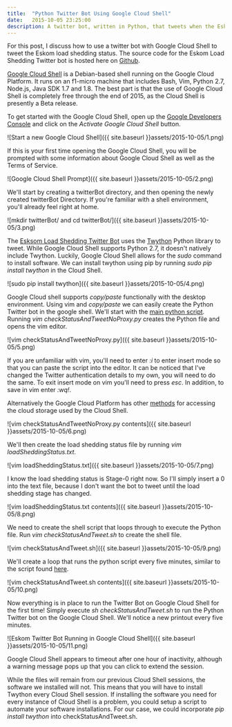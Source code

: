 ```yaml
---
title:  "Python Twitter Bot Using Google Cloud Shell"
date:   2015-10-05 23:25:00
description: A twitter bot, written in Python, that tweets when the Eskom load shedding stage changes implemented in Google Cloud Shell
---
```

For this post, I discuss how to use a twitter bot with Google Cloud Shell to tweet the Eskom load shedding status. The source code for the Eskom Load Shedding Twitter bot is hosted here on [Github](https://github.com/cjekel/EskomLoadSheddingTwitterBot). 

[Google Cloud Shell](https://cloud.google.com/cloud-shell/) is a Debian-based shell running on the Google Cloud Platform. It runs on an f1-micro machine that includes Bash, Vim, Python 2.7, Node.js, Java SDK 1.7 and 1.8. The best part is that the use of Google Cloud Shell is completely free through the end of 2015, as the Cloud Shell is presently a Beta release.

To get started with the Google Cloud Shell, open up the [Google Developers Console](https://console.developers.google.com/) and click on the *Activate Google Cloud Shell* button. 

![Start a new Google Cloud Shell]({{ site.baseurl }}assets/2015-10-05/1.png)

If this is your first time opening the Google Cloud Shell, you will be prompted with some information about Google Cloud Shell as well as the Terms of Service.

![Google Cloud Shell Prompt]({{ site.baseurl }}assets/2015-10-05/2.png)

We'll start by creating a twitterBot directory, and then opening the newly created twitterBot Directory. If you're familiar with a shell environment, you'll already feel right at home. 

![mkdir twitterBot/ and cd twitterBot/]({{ site.baseurl }}assets/2015-10-05/3.png)

The [Esksom Load Shedding Twitter Bot](https://github.com/cjekel/EskomLoadSheddingTwitterBot) uses the [Twython](https://twython.readthedocs.org/en/latest/) Python library to tweet. While Google Cloud Shell supports Python 2.7, it doesn't natively include Twython. Luckily, Google Cloud Shell allows for the *sudo* command to install software. We can install twython using pip by running *sudo pip install twython* in the Cloud Shell.

![sudo pip install twython]({{ site.baseurl }}assets/2015-10-05/4.png)

Google Cloud shell supports *copy/paste* functionally with the desktop environment. Using vim and *copy/paste* we can easily create the Python Twitter bot in the google shell. We'll start with the [main python script](https://github.com/cjekel/EskomLoadSheddingTwitterBot/blob/master/checkStatusAndTweet.py). Running *vim checkStatusAndTweetNoProxy.py* creates the Python file and opens the vim editor. 

![vim checkStatusAndTweetNoProxy.py]({{ site.baseurl }}assets/2015-10-05/5.png)

If you are unfamiliar with vim, you'll need to enter *:i* to enter insert mode so that you can paste the script into the editor. It can be noticed that I've changed the Twitter authentication details to my own, you will need to do the same. To exit insert mode on vim you'll need to press *esc*. In addition, to save in vim enter *:wq!*. 

Alternatively the Google Cloud Platform has other [methods](https://cloud.google.com/storage/docs/gsutil?hl=en) for accessing the cloud storage used by the Cloud Shell.

![vim checkStatusAndTweetNoProxy.py contents]({{ site.baseurl }}assets/2015-10-05/6.png)

We'll then create the load shedding status file by running *vim loadSheddingStatus.txt*.

![vim loadSheddingStatus.txt]({{ site.baseurl }}assets/2015-10-05/7.png)

I know the load shedding status is Stage-0 right now. So I'll simply insert a 0 into the text file, because I don't want the bot to tweet until the load shedding stage has changed. 

![vim loadSheddingStatus.txt contents]({{ site.baseurl }}assets/2015-10-05/8.png)

We need to create the shell script that loops through to execute the Python file. Run *vim checkStatusAndTweet.sh* to create the shell file.  

![vim checkStatusAndTweet.sh]({{ site.baseurl }}assets/2015-10-05/9.png)

We'll create a loop that runs the python script every five minutes, similar to the script found [here](https://github.com/cjekel/EskomLoadSheddingTwitterBot/blob/master/checkStatusAndTweet.sh). 

![vim checkStatusAndTweet.sh contents]({{ site.baseurl }}assets/2015-10-05/10.png)

Now everything is in place to run the Twitter Bot on Google Cloud Shell for the first time! Simply execute *sh checkStatusAndTweet.sh* to run the Python Twitter bot on the Google Cloud Shell. We'll notice a new printout every five minutes.

![Eskom Twitter Bot Running in Google Cloud Shell]({{ site.baseurl }}assets/2015-10-05/11.png)

Google Cloud Shell appears to timeout after one hour of inactivity, although a warning message pops up that you can click to extend the session.

While the files will remain from our previous Cloud Shell sessions, the software we installed will not. This means that you will have to install Twython every Cloud Shell session. If installing the software you need for every instance of Cloud Shell is a problem, you could setup a script to automate your software installations. For our case, we could incorporate *pip install twython* into checkStatusAndTweet.sh.